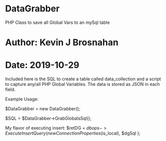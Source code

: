 # DataGrabber
PHP Class to save all Global Vars to an mySql table

# Author: Kevin J Brosnahan
# Date: 2019-10-29

Included here is the SQL to create a table called data_collection and a script to capture any/all PHP Global Variables. 
The data is stored as JSON in each field.

Example Usage:

$DataGrabber = new DataGrabber();

$SQL = $DataGrabber->GrabGlobalsSql();

My flavor of executing insert: $retDG = $dbops->ExecuteInsertQuery( new ConnectionProperties($is_local), $dgSql );
